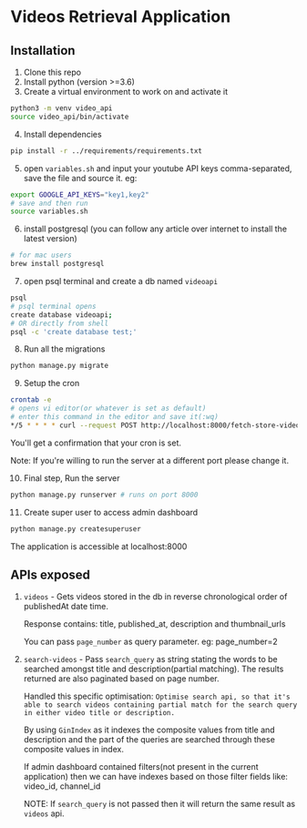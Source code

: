 # Videos Retrieval Application

## Installation
1. Clone this repo
2. Install python (version >=3.6)
3. Create a virtual environment to work on and activate it
```bash
python3 -m venv video_api
source video_api/bin/activate
```
4. Install dependencies
```bash
pip install -r ../requirements/requirements.txt
```
5. open `variables.sh` and input your youtube API keys comma-separated, save the file and source it.
eg:
```bash
export GOOGLE_API_KEYS="key1,key2"
# save and then run
source variables.sh
```
6. install postgresql (you can follow any article over internet to install the latest version)

```bash
# for mac users
brew install postgresql
```
7. open psql terminal and create a db named `videoapi`
```bash
psql
# psql terminal opens
create database videoapi;
# OR directly from shell
psql -c 'create database test;'
```
8. Run all the migrations
```bash
python manage.py migrate
```
9. Setup the cron
```bash
crontab -e
# opens vi editor(or whatever is set as default)
# enter this command in the editor and save it(:wq)
*/5 * * * * curl --request POST http://localhost:8000/fetch-store-videos/
```
You'll get a confirmation that your cron is set.
  

Note: If you're willing to run the server at a different port please change it.
  
10. Final step, Run the server
```bash
python manage.py runserver # runs on port 8000
```
11. Create super user to access admin dashboard
```bash
python manage.py createsuperuser
```

The application is accessible at localhost:8000

## APIs exposed
1. `videos` - Gets videos stored in the db in reverse chronological order of publishedAt date time.
  
    Response contains: title, published_at, description and thumbnail_urls

    You can pass `page_number` as query parameter. eg: page_number=2
2. `search-videos` - Pass `search_query` as string stating the words to be searched amongst title and description(partial matching). The results returned are also paginated based on page number.
  
    Handled this specific optimisation:
`Optimise search api, so that it's able to search videos containing partial match for the search query in either video title or description.`
  
    By using `GinIndex` as it indexes the composite values from title and description and the part of the queries are searched through these composite values in index.

  
    If admin dashboard contained filters(not present in the current application) then we can have indexes based on those filter fields like: video_id, channel_id
  
    NOTE: If `search_query` is not passed then it will return the same result as `videos` api.
